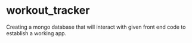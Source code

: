 # workout_tracker
Creating a mongo database that will interact with given front end code to establish a working app.
